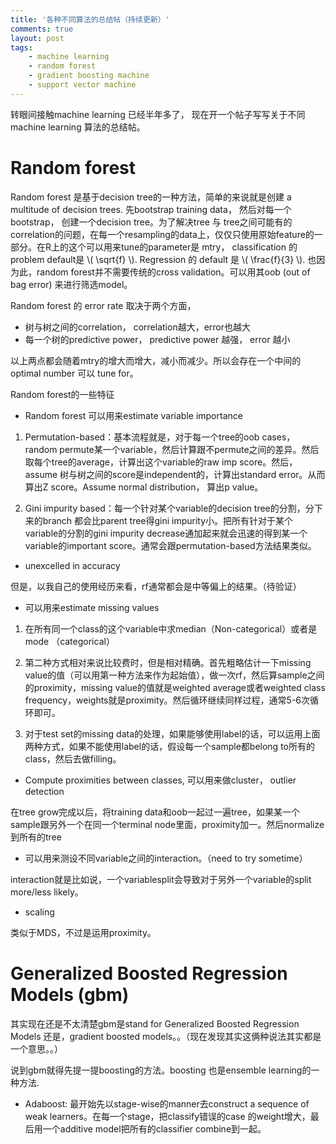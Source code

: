 ```yaml
---
title: '各种不同算法的总结帖（持续更新）'
comments: true
layout: post
tags:
    - machine learning
    - random forest
    - gradient boosting machine
    - support vector machine
---
```


转眼间接触machine learning 已经半年多了， 现在开一个帖子写写关于不同machine learning 算法的总结帖。

# Random forest

Random forest 是基于decision tree的一种方法，简单的来说就是创建 a multitude of decision trees. 先bootstrap training data， 然后对每一个bootstrap， 创建一个decision tree。为了解决tree 与 tree之间可能有的correlation的问题，在每一个resampling的data上，仅仅只使用原始feature的一部分。在R上的这个可以用来tune的parameter是 mtry， classification 的problem default是 \\( \sqrt{f} \\). Regression 的 default 是 \\( \frac{f}{3} \\). 也因为此，random forest并不需要传统的cross validation。可以用其oob (out of bag error) 来进行筛选model。

Random forest 的 error rate 取决于两个方面，

- 树与树之间的correlation， correlation越大，error也越大 
- 每一个树的predictive power， predictive power 越强， error 越小

以上两点都会随着mtry的增大而增大，减小而减少。所以会存在一个中间的optimal number 可以 tune for。 

Random forest的一些特征

- Random forest 可以用来estimate variable importance

1. Permutation-based：基本流程就是，对于每一个tree的oob cases， random permute某一个variable，然后计算跟不permute之间的差异。然后取每个tree的average，计算出这个variable的raw imp score。然后，assume 树与树之间的score是independent的，计算出standard error。从而算出Z score。Assume normal distribution， 算出p value。

2. Gini impurity based：每一个针对某个variable的decision tree的分割，分下来的branch 都会比parent tree得gini impurity小。把所有针对于某个variable的分割的gini impurity decrease通加起来就会迅速的得到某一个variable的important score。通常会跟permutation-based方法结果类似。

- unexcelled in accuracy

但是，以我自己的使用经历来看，rf通常都会是中等偏上的结果。（待验证）

- 可以用来estimate missing values

1. 在所有同一个class的这个variable中求median（Non-categorical）或者是mode （categorical）

2. 第二种方式相对来说比较费时，但是相对精确。首先粗略估计一下missing value的值（可以用第一种方法来作为起始值），做一次rf，然后算sample之间的proximity，missing value的值就是weighted average或者weighted class frequency，weights就是proximity。然后循环继续同样过程，通常5-6次循环即可。

3. 对于test set的missing data的处理，如果能够使用label的话，可以运用上面两种方式，如果不能使用label的话，假设每一个sample都belong to所有的class，然后去做filling。

- Compute proximities between classes, 可以用来做cluster， outlier detection

在tree grow完成以后，将training data和oob一起过一遍tree，如果某一个sample跟另外一个在同一个terminal node里面，proximity加一。然后normalize到所有的tree

- 可以用来测设不同variable之间的interaction。（need to try sometime）

interaction就是比如说，一个variablesplit会导致对于另外一个variable的split more/less likely。

- scaling

类似于MDS，不过是运用proximity。

# Generalized Boosted Regression Models (gbm)

其实现在还是不太清楚gbm是stand for Generalized Boosted Regression Models 还是，gradient boosted models。。（现在发现其实这俩种说法其实都是一个意思。。）

说到gbm就得先提一提boosting的方法。boosting 也是ensemble learning的一种方法.

- Adaboost: 最开始先以stage-wise的manner去construct a sequence of weak learners。在每一个stage，把classify错误的case 的weight增大，最后用一个additive model把所有的classifier combine到一起。 







